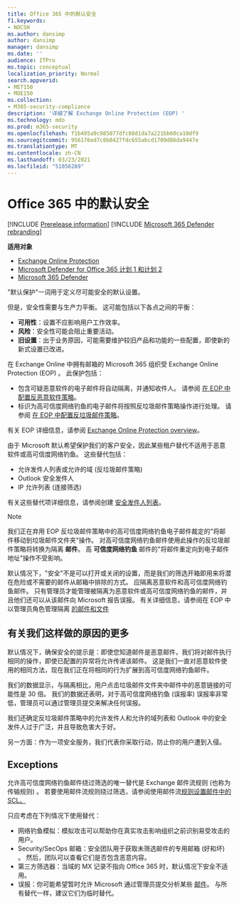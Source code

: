 ```yaml
---
title: Office 365 中的默认安全
f1.keywords:
- NOCSH
ms.author: dansimp
author: dansimp
manager: dansimp
ms.date: ''
audience: ITPro
ms.topic: conceptual
localization_priority: Normal
search.appverid:
- MET150
- MOE150
ms.collection:
- M365-security-compliance
description: '详细了解 Exchange Online Protection (EOP) '
ms.technology: mdo
ms.prod: m365-security
ms.openlocfilehash: f1b495a9c985077dfc88d1da7a221bb60ca10df9
ms.sourcegitcommit: 956176ed7c8b8427fdc655abcd1709d86da9447e
ms.translationtype: MT
ms.contentlocale: zh-CN
ms.lasthandoff: 03/23/2021
ms.locfileid: "51056289"
---
```

# <a name="secure-by-default-in-office-365"></a>Office 365 中的默认安全

[!INCLUDE [Prerelease information](../includes/prerelease.md)]
[!INCLUDE [Microsoft 365 Defender rebranding](../includes/microsoft-defender-for-office.md)]

**适用对象**
- [Exchange Online Protection](exchange-online-protection-overview.md)
- [Microsoft Defender for Office 365 计划 1 和计划 2](defender-for-office-365.md)
- [Microsoft 365 Defender](../defender/microsoft-365-defender.md)

"默认保护"一词用于定义尽可能安全的默认设置。

但是，安全性需要与生产力平衡。 这可能包括以下各点之间的平衡：

- **可用性**：设置不应影响用户工作效率。
- **风险**：安全性可能会阻止重要活动。
- **旧设置**：出于业务原因，可能需要维护较旧产品和功能的一些配置，即使新的新式设置已改进。

在 Exchange Online 中拥有邮箱的 Microsoft 365 组织受 Exchange Online Protection (EOP) 。 此保护包括：

- 包含可疑恶意软件的电子邮件将自动隔离，并通知收件人。 请参阅 [在 EOP 中配置反恶意软件策略](configure-anti-malware-policies.md)。
- 标识为高可信度网络钓鱼的电子邮件将按照反垃圾邮件策略操作进行处理。 请参阅 [在 EOP 中配置反垃圾邮件策略](configure-your-spam-filter-policies.md)。

有关 EOP 详细信息，请参阅 [Exchange Online Protection overview](exchange-online-protection-overview.md)。

由于 Microsoft 默认希望保护我们的客户安全，因此某些租户替代不适用于恶意软件或高可信度网络钓鱼。 这些替代包括：

- 允许发件人列表或允许的域 (反垃圾邮件策略) 
- Outlook 安全发件人
- IP 允许列表 (连接筛选) 

有关这些替代项详细信息，请参阅创建 [安全发件人列表](create-safe-sender-lists-in-office-365.md)。

> [!NOTE]
> 我们正在弃用 EOP 反垃圾邮件策略中的高可信度网络钓鱼电子邮件裁定的"将邮件移动到垃圾邮件文件夹"操作。 对高可信度网络钓鱼邮件使用此操作的反垃圾邮件策略将转换为隔离 **邮件**。 高 **可信度网络钓鱼** 邮件的"将邮件重定向到电子邮件地址"操作不受影响。

默认情况下，"安全"不是可以打开或关闭的设置，而是我们的筛选开箱即用来将潜在危险或不需要的邮件从邮箱中排除的方式。 应隔离恶意软件和高可信度网络钓鱼邮件。 只有管理员才能管理被隔离为恶意软件或高可信度网络钓鱼的邮件，并且他们还可以从该邮件向 Microsoft 报告误报。 有关详细信息，请参阅在 EOP 中以管理员角色管理隔离 [的邮件和文件](manage-quarantined-messages-and-files.md)

## <a name="more-on-why-were-doing-this"></a>有关我们这样做的原因的更多

默认情况下，确保安全的提示是：即使您知道邮件是恶意邮件，我们将对邮件执行相同的操作，即使已配置的异常将允许传递该邮件。 这是我们一直对恶意软件使用的相同方法，现在我们正在将相同的行为扩展到高可信度网络钓鱼邮件。

我们的数据显示，与隔离相比，用户点击垃圾邮件文件夹中邮件中的恶意链接的可能性是 30 倍。 我们的数据还表明，对于高可信度网络钓鱼 (误报率) 误报率非常低，管理员可以通过管理员提交来解决任何误报。

我们还确定反垃圾邮件策略中的允许发件人和允许的域列表和 Outlook 中的安全发件人过于广泛，并且导致危害大于好。

另一方面：作为一项安全服务，我们代表你采取行动，防止你的用户遭到入侵。 

## <a name="exceptions"></a>Exceptions

允许高可信度网络钓鱼邮件绕过筛选的唯一替代是 Exchange 邮件流规则 (也称为传输规则) 。 若要使用邮件流规则绕过筛选，请参阅使用邮件流[规则设置邮件中的 SCL。](use-mail-flow-rules-to-set-the-spam-confidence-level-scl-in-messages.md)

只应考虑在下列情况下使用替代：

- 网络钓鱼模拟：模拟攻击可以帮助你在真实攻击影响组织之前识别易受攻击的用户。
- Security/SecOps 邮箱：安全团队用于获取未筛选邮件的专用邮箱 (好和坏) 。 然后，团队可以查看它们是否包含恶意内容。
- 第三方筛选器：当域的 MX 记录不指向 Office 365 时，默认情况下安全不适用。
- 误报：你可能希望暂时允许 Microsoft 通过管理员提交分析某些 [邮件](admin-submission.md)。 与所有替代一样，建议它们为临时替代。
